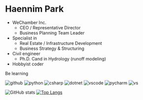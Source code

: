 # Haennim Park

+ WeChamber Inc.
  + CEO / Representative Director
  + Business Planning Team Leader
+ Specialist in
  + Real Estate / Infrastructure Development
  + Business Strategy & Structuring
+ Civil engineer
  + Ph.D. Cand in Hydrology (runoff modeling)
+ Hobbyist coder



Be learning

![github](https://img.shields.io/badge/GitHub-181717?logo=GitHub&logoColor=white) ![python](https://img.shields.io/badge/Python-3776AB?logo=Python&logoColor=white) ![csharp](https://img.shields.io/badge/-CSharp-239120?logo=CSharp&logoColor=white) ![dotnet](https://img.shields.io/badge/-.NET-512BD4?logo=dotnet&logoColor=white) ![vscode](https://img.shields.io/badge/VS_Code-007ACC?logo=visualstudiocode&logoColor=white) ![pycharm](https://img.shields.io/badge/-PyCharm-000000?logo=PyCharm&logoColor=white)  ![vs](https://img.shields.io/badge/Visual_Studio-5C2D91?logo=VisualStudio&logoColor=white)


![GitHub stats](https://github-readme-stats.vercel.app/api?username=mohenjo&show_icons=true&theme=default) 
[![Top Langs](https://github-readme-stats.vercel.app/api/top-langs/?username=mohenjo&layout=compact&langs_count=5)](https://github.com/anuraghazra/github-readme-stats)





